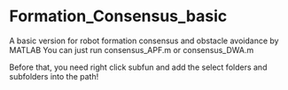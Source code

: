 # Formation_Consensus_basic
A basic version for robot formation consensus and obstacle avoidance by MATLAB
You can just run consensus_APF.m or consensus_DWA.m

Before that, you need right click subfun and add the select folders and subfolders into the path!
